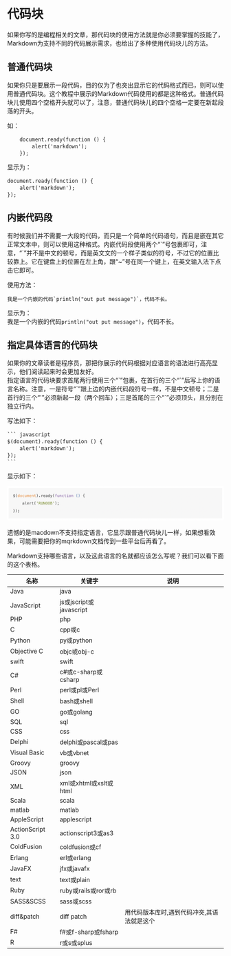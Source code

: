 # 代码块
如果你写的是编程相关的文章，那代码块的使用方法就是你必须要掌握的技能了，Markdown为支持不同的代码展示需求，也给出了多种使用代码块儿的方法。

## 普通代码块
如果你只是要展示一段代码，目的仅为了也突出显示它的代码格式而已，则可以使用普通代码块。这个教程中展示的Markdown代码使用的都是这种格式。普通代码块儿使用四个空格开头就可以了，注意，普通代码块儿的四个空格一定要在新起段落的开头。

如：

        document.ready(function () {
            alert('markdown');
        });
        
显示为：

    document.ready(function () {
        alert('markdown');
    });
    
## 内嵌代码段
有时候我们并不需要一大段的代码，而只是一个简单的代码语句，而且是嵌在其它正常文本中，则可以使用这种格式。内嵌代码段使用两个“\`”号包裹即可，注意，“\`”并不是中文的顿号，而是英文文的一个样子类似的符号，不过它的位置比较靠上。它在键盘上的位置在左上角，跟“\~”号在同一个键上，在英文输入法下点击它即可。

使用方法：

    我是一个内嵌的代码`println("out put message")`，代码不长。

显示为：  
我是一个内嵌的代码`println("out put message")`，代码不长。

## 指定具体语言的代码块
如果你的文章读者是程序员，那把你展示的代码根据对应语言的语法进行高亮显示，他们阅读起来时会更加友好。  
指定语言的代码块要求首尾两行使用三个“\`”包裹，在首行的三个“\`”后写上你的语言名称。注意，一是符号“\`”跟上边的内嵌代码段符号一样，不是中文顿号；二是首行的三个“\'”必须新起一段（两个回车）；三是首尾的三个“\`”必须顶头，且分别在独立行内。

写法如下：

    ``` javascript
    $(document).ready(function () {
        alert('markdown');
    });
    ```
显示如下：

![指定语言代码块](images/code_area.png)

遗憾的是macdown不支持指定语言，它显示跟普通代码块儿一样，如果想看效果，可能需要把你的mqrkdown文档传到一些平台后再看了。

Markdown支持哪些语言，以及这此语言的名就都应该怎么写呢？我们可以看下面的这个表格。

| 名称 | 关键字 | 说明 |
| --- | --- | --- |
| Java | java | |
| JavaScript | js或jscript或javascript |  |
| PHP | php | |
| C | cpp或c | |
| Python | py或python | |
| Objective C | objc或obj-c | |
| swift | swift | |
| C# | c#或c-sharp或csharp | |
| Perl | perl或pl或Perl | |
| Shell | bash或shell | |
| GO | go或golang | |
| SQL | sql | |
| CSS | css | |
| Delphi | delphi或pascal或pas | |
| Visual Basic | vb或vbnet | |
| Groovy | groovy | |
| JSON | json | |
| XML | xml或xhtml或xslt或html | |
| Scala | scala | |
| matlab | matlab | |
| AppleScript | applescript | |
| ActionScript 3.0 | actionscript3或as3 | |
| ColdFusion | coldfusion或cf | |
| Erlang | erl或erlang | |
| JavaFX | jfx或javafx | |
| text | text或plain | |
| Ruby | ruby或rails或ror或rb | |
| SASS&SCSS | sass或scss | |
| diff&patch | diff patch | 用代码版本库时,遇到代码冲突,其语法就是这个 |
| F# | f#或f-sharp或fsharp | |
| R | r或s或splus | &nbsp; |


